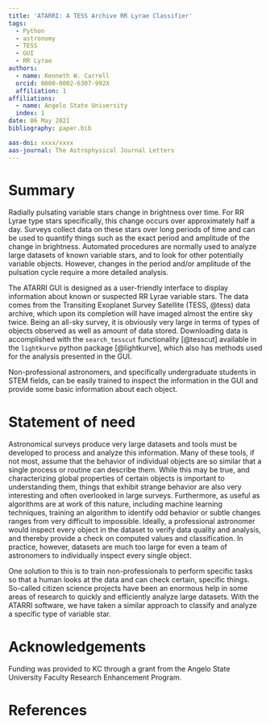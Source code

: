 ```yaml
---
title: 'ATARRI: A TESS Archive RR Lyrae Classifier'
tags:
  - Python
  - astronomy
  - TESS
  - GUI
  - RR Lyrae
authors:
  - name: Kenneth W. Carrell
  orcid: 0000-0002-6307-992X
  affiliation: 1
affiliations:
  - name: Angelo State University
  index: 1
date: 06 May 2021
bibliography: paper.bib

aas-doi: xxxx/xxxx
aas-journal: The Astrophysical Journal Letters
---
```


# Summary

Radially pulsating variable stars change in brightness over time. For
RR Lyrae type stars specifically, this change occurs over
approximately half a day. Surveys collect data on these stars
over long periods of time and can be used to quantify things such as
the exact period and amplitude of the change in brightness. Automated
procedures are normally used to analyze large datasets of known variable
stars, and to look for other potentially variable objects. However,
changes in the period and/or amplitude of the pulsation cycle require
a more detailed analysis.

The ATARRI GUI is designed as a user-friendly interface to display
information about known or suspected RR Lyrae variable stars. The data
comes from the Transiting Exoplanet Survey Satellite (TESS, @tess) data
archive, which upon its completion will have 
imaged almost the entire sky twice. Being an all-sky survey, it is 
obviously very large in terms of types of objects observed as well as
amount of data stored. Downloading data is accomplished with the
`search_tesscut` functionality [@tesscut] available in the
`lightkurve` python package [@lightkurve], which also has methods used 
for the analysis presented in the GUI.

Non-professional astronomers, and specifically
undergraduate students in STEM fields, can be easily trained to
inspect the information in the GUI and provide some basic information
about each object.

# Statement of need

Astronomical surveys produce very large datasets and tools must be
developed to process and analyze this information. Many of these
tools, if not most, assume that the behavior of individual objects are
so similar that a single process or routine can describe them. While
this may be true, and characterizing global properties of certain
objects is important to understanding them, things that exhibit
strange behavior are also very interesting and often overlooked in
large surveys. Furthermore, as useful as algorithms are at work of
this nature, including machine learning techniques, training an
algorithm to identify odd behavior or subtle changes ranges from very
difficult to impossible. Ideally, a professional astronomer would
inspect every object in the dataset to verify data quality and
analysis, and thereby provide a check on computed values and
classification. In practice, however, datasets are much too large for
even a team of astronomers to individually inspect every single
object.

One solution to this is to train non-professionals to perform specific
tasks so that a human looks at the data and can check certain,
specific things. So-called citizen science projects have been an
enormous help in some areas of research to quickly and efficiently
analyze large datasets. With the ATARRI software, we have taken a
similar approach to classify and analyze a specific type of variable
star.

# Acknowledgements

Funding was provided to KC through a grant from the Angelo State
University Faculty Research Enhancement Program.

# References
